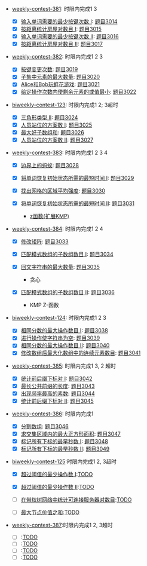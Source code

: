 - [weekly-contest-381](https://leetcode.cn/contest/weekly-contest-381/): 时限内完成1 3

    - [x] [输入单词需要的最少按键次数 I](https://leetcode.cn/contest/weekly-contest-381/problems/minimum-number-of-pushes-to-type-word-i/): [题目3014](../problem/Easy.md)
    - [x] [按距离统计房屋对数目 I](https://leetcode.cn/contest/weekly-contest-381/problems/count-the-number-of-houses-at-a-certain-distance-i/): [题目3015](../problem/Medium.md)
    - [x] [输入单词需要的最少按键次数 II](https://leetcode.cn/contest/weekly-contest-381/problems/minimum-number-of-pushes-to-type-word-ii/): [题目3016](../problem/Medium.md)
    - [x] [按距离统计房屋对数目 II](https://leetcode.cn/contest/weekly-contest-381/problems/count-the-number-of-houses-at-a-certain-distance-ii/): [题目3017](../problem/Hard.md)

- [weekly-contest-382](https://leetcode.cn/contest/weekly-contest-382/): 时限内完成1 2 3

    - [x] [按键变更次数](https://leetcode.cn/problems/number-of-changing-keys/): [题目3019](../problem/Easy.md)
    - [x] [子集中元素的最大数量](https://leetcode.cn/problems/find-the-maximum-number-of-elements-in-subset/): [题目3020](../problem/Medium.md)
    - [x] [Alice和Bob玩鲜花游戏](https://leetcode.cn/problems/alice-and-bob-playing-flower-game/): [题目3021](../problem/Medium.md)
    - [x] [给定操作次数内使剩余元素的或值最小](https://leetcode.cn/problems/minimize-or-of-remaining-elements-using-operations/): [题目3022](../problem/Hard.md)

- [biweekly-contest-123](https://leetcode.cn/contest/biweekly-contest-123/): 时限内完成1 2; 3超时

    - [x] [三角形类型 II](https://leetcode.cn/problems/type-of-triangle-ii/): [题目3024](../problem/Easy.md)
    - [x] [人员站位的方案数 I](https://leetcode.cn/problems/find-the-number-of-ways-to-place-people-i/): [题目3025](../problem/Medium.md)
    - [x] [最大好子数组和](https://leetcode.cn/problems/maximum-good-subarray-sum/): [题目3026](../problem/Medium.md)
    - [x] [人员站位的方案数 II](https://leetcode.cn/problems/find-the-number-of-ways-to-place-people-ii/): [题目3027](../problem/Hard.md)

- [weekly-contest-383](https://leetcode.cn/contest/weekly-contest-383/): 时限内完成1 2 3 4

    - [x] [边界上的蚂蚁](https://leetcode.cn/problems/ant-on-the-boundary/): [题目3028](../problem/Easy.md)
    - [x] [将单词恢复初始状态所需的最短时间 I](https://leetcode.cn/problems/minimum-time-to-revert-word-to-initial-state-i/): [题目3029](../problem/Medium.md)
    - [x] [找出网格的区域平均强度](https://leetcode.cn/problems/find-the-grid-of-region-average/): [题目3030](../problem/Medium.md)
    - [x] [将单词恢复初始状态所需的最短时间 II](https://leetcode.cn/problems/minimum-time-to-revert-word-to-initial-state-ii/): [题目3031](../problem/Hard.md)

        - [z函数(扩展KMP)](https://personal.utdallas.edu/~besp/demo/John2010/z-algorithm.htm)

- [weekly-contest-384](https://leetcode.cn/contest/weekly-contest-384/): 时限内完成1 2 4

    - [x] [修改矩阵](https://leetcode.cn/problems/modify-the-matrix/description/): [题目3033](../problem/Easy.md)
    - [x] [匹配模式数组的子数组数目 I](https://leetcode.cn/problems/number-of-subarrays-that-match-a-pattern-i/): [题目3034](../problem/Medium.md)
    - [x] [回文字符串的最大数量](https://leetcode.cn/problems/maximum-palindromes-after-operations/): [题目3035](../problem/Medium.md)

        - 贪心

    - [x] [匹配模式数组的子数组数目 II](https://leetcode.cn/problems/number-of-subarrays-that-match-a-pattern-ii/): [题目3036](../problem/Hard.md)

        - KMP Z-函数

- [biweekly-contest-124](https://leetcode.cn/contest/biweekly-contest-124/): 时限内完成1 2 3

    - [x] [相同分数的最大操作数目 I](https://leetcode.cn/problems/maximum-number-of-operations-with-the-same-score-i/): [题目3038](../problem/Easy.md)
    - [x] [进行操作使字符串为空](https://leetcode.cn/problems/apply-operations-to-make-string-empty/): [题目3039](../problem/Medium.md)
    - [x] [相同分数的最大操作数目 II](https://leetcode.cn/problems/maximum-number-of-operations-with-the-same-score-ii/): [题目3040](../problem/Medium.md)
    - [x] [修改数组后最大化数组中的连续元素数目](https://leetcode.cn/problems/maximize-consecutive-elements-in-an-array-after-modification/): [题目3041](../problem/Hard.md)

- [weekly-contest-385](https://leetcode.cn/contest/weekly-contest-385/): 时限内完成1 3, 2 超时

    - [x] [统计前后缀下标对 I](https://leetcode.cn/problems/count-prefix-and-suffix-pairs-i/): [题目3042](../problem/Easy.md)
    - [x] [最长公共前缀的长度](https://leetcode.cn/problems/find-the-length-of-the-longest-common-prefix/): [题目3043](../problem/Medium.md)
    - [x] [出现频率最高的素数](https://leetcode.cn/problems/most-frequent-prime/): [题目3044](../problem/Medium.md)
    - [x] [统计前后缀下标对 II](https://leetcode.cn/problems/count-prefix-and-suffix-pairs-ii/): [题目3045](../problem/Hard.md)

- [weekly-contest-386](https://leetcode.cn/contest/weekly-contest-386/): 时限内完成1

    - [x] [分割数组](https://leetcode.cn/problems/split-the-array/): [题目3046](../problem/Easy.md)
    - [x] [求交集区域内的最大正方形面积](https://leetcode.cn/problems/find-the-largest-area-of-square-inside-two-rectangles/): [题目3047](../problem/Medium.md)
    - [x] [标记所有下标的最早秒数 I](https://leetcode.cn/problems/earliest-second-to-mark-indices-i/): [题目3048](../problem/Medium.md)
    - [x] [标记所有下标的最早秒数 II](https://leetcode.cn/problems/earliest-second-to-mark-indices-ii/): [题目3049](../problem/Hard.md)

- [biweekly-contest-125](https://leetcode.cn/contest/biweekly-contest-125/):时限内完成1 2, 3超时

    - [x] [超过阈值的最少操作数 I](https://leetcode.cn/problems/minimum-operations-to-exceed-threshold-value-i/):[TODO](../problem/Easy.md)
    - [x] [超过阈值的最少操作数 II](https://leetcode.cn/problems/minimum-operations-to-exceed-threshold-value-ii/):[TODO](../problem/Medium.md)
    - [ ] [在带权树网络中统计可连接服务器对数目](https://leetcode.cn/problems/count-pairs-of-connectable-servers-in-a-weighted-tree-network/):[TODO](../problem/Medium.md)
    - [ ] [最大节点价值之和](https://leetcode.cn/problems/find-the-maximum-sum-of-node-values/):[TODO](../problem/Hard.md)


- [weekly-contest-387](https://leetcode.cn/contestweekly-contest-387/):时限内完成1 2, 3超时

    - [ ] []():[TODO](../problem/Easy.md)
    - [ ] []():[TODO](../problem/Medium.md)
    - [ ] []():[TODO](../problem/Medium.md)
    - [ ] []():[TODO](../problem/Hard.md)
